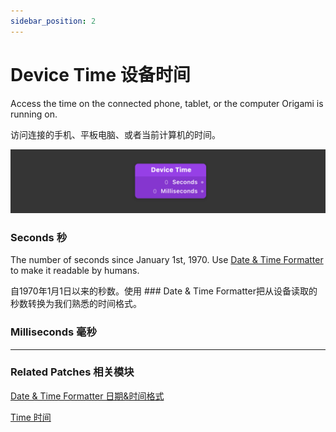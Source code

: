 ```yaml
---
sidebar_position: 2
---
```


# Device Time 设备时间

Access the time on the connected phone, tablet, or the computer Origami is running on.

访问连接的手机、平板电脑、或者当前计算机的时间。

![Image](./../../../static/img/docs/Device/device-time.png)

### Seconds 秒

The number of seconds since January 1st, 1970. Use [Date & Time Formatter](./../Utility/Date%20&%20Time%20Formatter.md) to make it readable by humans.

自1970年1月1日以来的秒数。使用 ### Date & Time Formatter把从设备读取的秒数转换为我们熟悉的时间格式。

### Milliseconds 毫秒

------

### Related Patches 相关模块

[Date & Time Formatter 日期&时间格式](./../Utility/Date%20&%20Time%20Formatter.md)

[Time 时间](./../Utility/Time.md)
